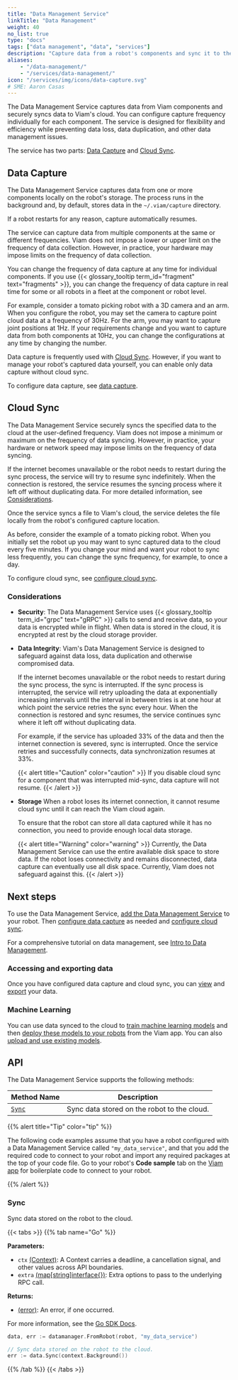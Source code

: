 ```yaml
---
title: "Data Management Service"
linkTitle: "Data Management"
weight: 40
no_list: true
type: "docs"
tags: ["data management", "data", "services"]
description: "Capture data from a robot's components and sync it to the cloud."
aliases:
    - "/data-management/"
    - "/services/data-management/"
icon: "/services/img/icons/data-capture.svg"
# SME: Aaron Casas
---
```


The Data Management Service captures data from Viam components and securely syncs data to Viam's cloud.
You can configure capture frequency individually for each component.
The service is designed for flexibility and efficiency while preventing data loss, data duplication, and other data management issues.

The service has two parts: [Data Capture](#data-capture) and [Cloud Sync](#cloud-sync).

## Data Capture

The Data Management Service captures data from one or more components locally on the robot's storage.
The process runs in the background and, by default, stores data in the `~/.viam/capture` directory.

If a robot restarts for any reason, capture automatically resumes.

The service can capture data from multiple components at the same or different frequencies.
Viam does not impose a lower or upper limit on the frequency of data collection.
However, in practice, your hardware may impose limits on the frequency of data collection.

You can change the frequency of data capture at any time for individual components.
If you use {{< glossary_tooltip term_id="fragment" text="fragments" >}}, you can change the frequency of data capture in real time for some or all robots in a fleet at the component or robot level.

For example, consider a tomato picking robot with a 3D camera and an arm.
When you configure the robot, you may set the camera to capture point cloud data at a frequency of 30Hz.
For the arm, you may want to capture joint positions at 1Hz.
If your requirements change and you want to capture data from both components at 10Hz, you can change the configurations at any time by changing the number.

Data capture is frequently used with [Cloud Sync](#cloud-sync).
However, if you want to manage your robot's captured data yourself, you can enable only data capture without cloud sync.

To configure data capture, see [data capture](../data/configure-data-capture/).

## Cloud Sync

The Data Management Service securely syncs the specified data to the cloud at the user-defined frequency.
Viam does not impose a minimum or maximum on the frequency of data syncing.
However, in practice, your hardware or network speed may impose limits on the frequency of data syncing.

If the internet becomes unavailable or the robot needs to restart during the sync process, the service will try to resume sync indefinitely.
When the connection is restored, the service resumes the syncing process where it left off without duplicating data.
For more detailed information, see [Considerations](#considerations).

Once the service syncs a file to Viam's cloud, the service deletes the file locally from the robot's configured capture location.

As before, consider the example of a tomato picking robot.
When you initially set the robot up you may want to sync captured data to the cloud every five minutes.
If you change your mind and want your robot to sync less frequently, you can change the sync frequency, for example, to once a day.

To configure cloud sync, see [configure cloud sync](../data/configure-cloud-sync/).

### Considerations

- **Security**: The Data Management Service uses {{< glossary_tooltip term_id="grpc" text="gRPC" >}} calls to send and receive data, so your data is encrypted while in flight.
  When data is stored in the cloud, it is encrypted at rest by the cloud storage provider.

- **Data Integrity**: Viam's Data Management Service is designed to safeguard against data loss, data duplication and otherwise compromised data.

    If the internet becomes unavailable or the robot needs to restart during the sync process, the sync is interrupted.
    If the sync process is interrupted, the service will retry uploading the data at exponentially increasing intervals until the interval in between tries is at one hour at which point the service retries the sync every hour.
    When the connection is restored and sync resumes, the service continues sync where it left off without duplicating data.

    For example, if the service has uploaded 33% of the data and then the internet connection is severed, sync is interrupted.
    Once the service retries and successfully connects, data synchronization resumes at 33%.

    {{< alert title="Caution" color="caution" >}}
If you disable cloud sync for a component that was interrupted mid-sync, data capture will not resume.
    {{< /alert >}}

<!-- TODO(npentrel): uncomment once implemented
- **Bandwidth**: Viam’s data synchronization is designed with bandwidth limitations in mind.
    The Data Management Service compresses data before sending it over the network.
    Currently, you cannot control the amount of bandwidth Viam's data synchronization processes uses. -->

- **Storage** When a robot loses its internet connection, it cannot resume cloud sync until it can reach the Viam cloud again.

    To ensure that the robot can store all data captured while it has no connection, you need to provide enough local data storage.

    {{< alert title="Warning" color="warning" >}}
Currently, the Data Management Service can use the entire available disk space to store data.
If the robot loses connectivity and remains disconnected, data capture can eventually use all disk space.
Currently, Viam does not safeguard against this.
    {{< /alert >}}

## Next steps

To use the Data Management Service, [add the Data Management Service](configure-data-capture/#add-the-data-management-service) to your robot.
Then [configure data capture](configure-data-capture/) as needed and [configure cloud sync](configure-cloud-sync/).

For a comprehensive tutorial on data management, see [Intro to Data Management](../../tutorials/services/data-management-tutorial/).

### Accessing and exporting data

Once you have configured data capture and cloud sync, you can [view](../../manage/data/view/) and [export](../../manage/data/export/) your data.

### Machine Learning

You can use data synced to the cloud to [train machine learning models](../../manage/ml/train-model/) and then [deploy these models to your robots](../../services/ml/) from the Viam app.
You can also [upload and use existing models](../../manage/ml/upload-model/).

## API

The Data Management Service supports the following methods:

Method Name | Description
----------- | -----------
[`Sync`](#sync) | Sync data stored on the robot to the cloud.

{{% alert title="Tip" color="tip" %}}

The following code examples assume that you have a robot configured with a Data Management Service called `"my_data_service"`, and that you add the required code to connect to your robot and import any required packages at the top of your code file.
Go to your robot's **Code sample** tab on the [Viam app](https://app.viam.com) for boilerplate code to connect to your robot.

{{% /alert %}}

### Sync

Sync data stored on the robot to the cloud.

{{< tabs >}}
{{% tab name="Go" %}}

**Parameters:**

- `ctx` [(Context)](https://pkg.go.dev/context): A Context carries a deadline, a cancellation signal, and other values across API boundaries.
- `extra` [(map\[string\]interface{})](https://go.dev/blog/maps): Extra options to pass to the underlying RPC call.

**Returns:**

- [(error)](https://pkg.go.dev/builtin#error): An error, if one occurred.

For more information, see the [Go SDK Docs](https://pkg.go.dev/go.viam.com/rdk/services/datamanager).

```go {class="line-numbers linkable-line-numbers"}
data, err := datamanager.FromRobot(robot, "my_data_service")

// Sync data stored on the robot to the cloud.
err := data.Sync(context.Background())
```

{{% /tab %}}
{{< /tabs >}}
